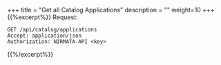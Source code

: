 +++
title = "Get all Catalog Applications"
description = ""
weight=10
+++
{{%excerpt%}}
Request:

    GET /api/catalog/applications
    Accept: application/json
    Authorization: NIRMATA-API <key>
{{%/excerpt%}}
